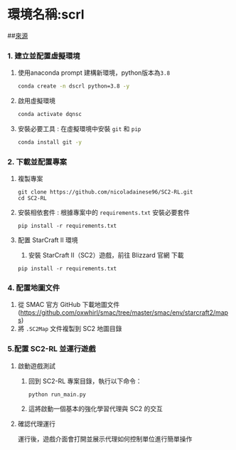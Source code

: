 # 環境名稱:scrl
##[來源](https://github.com/nicoladainese96/SC2-RL)

### 1. 建立並配置虛擬環境

1. 使用anaconda prompt 建構新環境，python版本為`3.8`
   ```bash
   conda create -n dscrl python=3.8 -y
   ```
   
2. 啟用虛擬環境
   ```bash
   conda activate dqnsc
   ```

3. 安裝必要工具 : 在虛擬環境中安裝 `git` 和 `pip`
   ```bash
   conda install git -y
   ```

### 2. 下載並配置專案

1. 複製專案
   ```
   git clone https://github.com/nicoladainese96/SC2-RL.git
   cd SC2-RL
   ```
   
2. 安裝相依套件 : 根據專案中的 `requirements.txt` 安裝必要套件
   ```
   pip install -r requirements.txt
   ```
   
3. 配置 StarCraft II 環境
   1. 安裝 StarCraft II（SC2）遊戲，前往 Blizzard 官網 下載
   ```
   pip install -r requirements.txt
   ```
   
### 4. 配置地圖文件
1. 從 SMAC 官方 GitHub 下載地圖文件(https://github.com/oxwhirl/smac/tree/master/smac/env/starcraft2/maps)
2. 將 `.SC2Map` 文件複製到 SC2 地圖目錄

### 5.配置 SC2-RL 並運行遊戲
1. 啟動遊戲測試
    1. 回到 SC2-RL 專案目錄，執行以下命令：
       ```
       python run_main.py
       ```
   2. 這將啟動一個基本的強化學習代理與 SC2 的交互
2. 確認代理運行
   
   運行後，遊戲介面會打開並展示代理如何控制單位進行簡單操作

